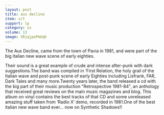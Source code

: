 ```yaml
---
layout: post
title: aus decline
item: s/t
support: lp
category: ss
volume: 13
image: SRjqjpePmUqh
---
```


The Aus Decline, came from the town of Pavia in 1981, and were part of the big italian new wave scene of early eighties.

Their sound is a great example of crude and intense after-punk with dark suggestions.The band was compiled in ‘First Relation, the holy grail of the Italian wave and post-punk scene of early Eighties including Lisfrank, FAR, Dark Tales and many more.Twenty years later, the band released a cd with the big part of their music production "Retrospective 1981-84", an anthology that received great reviews on the main music magazines and blog. This album on vinyl contains the best tracks of that CD and some unreleased amazing stuff taken from ‘Radio X’ demo, recorded in 1981.One of the best italian new wave band ever... now on Synthetic Shadows!!
